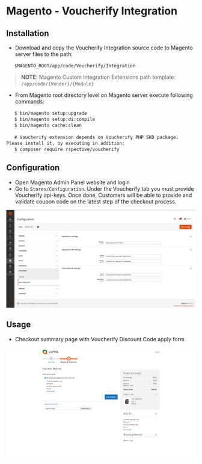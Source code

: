 # Magento - Voucherify Integration

## Installation

 - Download and copy the Voucherify Integration source code to Magento server files to the path:
 ```
    $MAGENTO_ROOT/app/code/Voucherify/Integration
 ```
 > **NOTE:** Magento Custom Integration Extensions path template: `/app/code/{Vendor}/{Module}`

 - From Magento root directory level on Magento server execute following commands:
 ```
    $ bin/magento setup:upgrade
    $ bin/magento setup:di:compile
    $ bin/magento cache:clean

    # Voucherify extension depends on Voucherify PHP SKD package. Please install it, by executing in addition:
    $ composer require rspective/voucherify
```

## Configuration

 - Open Magento Admin Panel website and login
 - Go to `Stores/Configuration`. Under the Voucherify tab you must provide Voucherify api-keys. Once done, Customers will be able to provide and validate coupon code on the latest step of the checkout process.

 <p align="center" >
  <img src="./docs/images/magento-configuration.png" />
</p>

## Usage

 - Checkout summary page with Voucherify Discount Code apply form

<p align="center" >
  <img src="./docs/images/magento-checkout.png" />
</p>